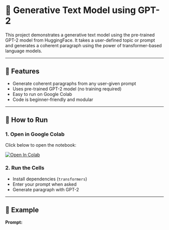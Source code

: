 # 🧠 Generative Text Model using GPT-2

This project demonstrates a generative text model using the pre-trained GPT-2 model from HuggingFace. It takes a user-defined topic or prompt and generates a coherent paragraph using the power of transformer-based language models.

---

## 📌 Features

- Generate coherent paragraphs from any user-given prompt
- Uses pre-trained GPT-2 model (no training required)
- Easy to run on Google Colab
- Code is beginner-friendly and modular

---

## 🚀 How to Run

### 1. Open in Google Colab
Click below to open the notebook:

[![Open In Colab](https://colab.research.google.com/assets/colab-badge.svg)](https://colab.research.google.com/github/rohan-5076/generative-text-model/blob/main/text_generation_gpt.ipynb)

### 2. Run the Cells
- Install dependencies (`transformers`)
- Enter your prompt when asked
- Generate paragraph with GPT-2

---

## 🧪 Example

**Prompt:**
